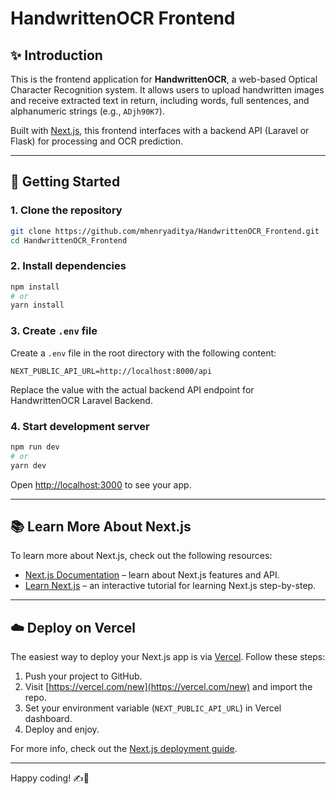 # HandwrittenOCR Frontend

## ✨ Introduction
This is the frontend application for **HandwrittenOCR**, a web-based Optical Character Recognition system. It allows users to upload handwritten images and receive extracted text in return, including words, full sentences, and alphanumeric strings (e.g., `ADjh90K7`).

Built with [Next.js](https://nextjs.org), this frontend interfaces with a backend API (Laravel or Flask) for processing and OCR prediction.

---

## 🚀 Getting Started

### 1. Clone the repository
```bash
git clone https://github.com/mhenryaditya/HandwrittenOCR_Frontend.git
cd HandwrittenOCR_Frontend
```

### 2. Install dependencies
```bash
npm install
# or
yarn install
```

### 3. Create `.env` file
Create a `.env` file in the root directory with the following content:
```env
NEXT_PUBLIC_API_URL=http://localhost:8000/api
```
Replace the value with the actual backend API endpoint for HandwrittenOCR Laravel Backend.

### 4. Start development server
```bash
npm run dev
# or
yarn dev
```

Open [http://localhost:3000](http://localhost:3000) to see your app.

---

## 📚 Learn More About Next.js

To learn more about Next.js, check out the following resources:

- [Next.js Documentation](https://nextjs.org/docs) – learn about Next.js features and API.
- [Learn Next.js](https://nextjs.org/learn) – an interactive tutorial for learning Next.js step-by-step.

---

## ☁️ Deploy on Vercel

The easiest way to deploy your Next.js app is via [Vercel](https://vercel.com/new). Follow these steps:

1. Push your project to GitHub.
2. Visit [https://vercel.com/new](https://vercel.com/new) and import the repo.
3. Set your environment variable (`NEXT_PUBLIC_API_URL`) in Vercel dashboard.
4. Deploy and enjoy.

For more info, check out the [Next.js deployment guide](https://nextjs.org/docs/app/building-your-application/deploying).

---

Happy coding! ✍️📸
